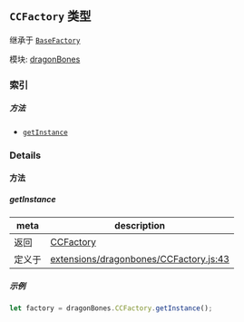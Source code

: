## `CCFactory` 类型

继承于 [`BaseFactory`](BaseFactory.md)


模块: [dragonBones](../modules/dragonBones.md)





### 索引



##### 方法

  - [`getInstance`](#getinstance) 



### Details




<!-- Method Block -->
#### 方法


##### getInstance



| meta | description |
|------|-------------|
| 返回 | <a href="../classes/CCFactory.html" class="crosslink">CCFactory</a> 
| 定义于 | [extensions/dragonbones/CCFactory.js:43](https://github.com/cocos-creator/engine/blob/9546fb0f9c421d190e0aba7645402156498449ea/extensions/dragonbones/CCFactory.js#L43) |


##### 示例

```js
let factory = dragonBones.CCFactory.getInstance();
```


